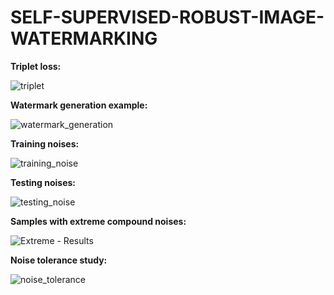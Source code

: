 # SELF-SUPERVISED-ROBUST-IMAGE-WATERMARKING

**Triplet loss:**

![triplet](https://user-images.githubusercontent.com/44358874/218556589-7aed4be5-b82b-4d96-a9f7-bf0b8ac7e2eb.png)


**Watermark generation example:**

![watermark_generation](https://user-images.githubusercontent.com/44358874/218556635-882cd8b2-7461-4dc0-b494-ec4ee3d0ba36.png)



**Training noises:**

![training_noise](https://user-images.githubusercontent.com/44358874/218556477-2f40b883-203f-484d-8eda-67cc0ecdfbea.jpg)


**Testing noises:**

![testing_noise](https://user-images.githubusercontent.com/44358874/218556552-2b62555d-2ec8-44b8-a80f-52950190d64e.jpg)


**Samples with extreme compound noises:**

![Extreme - Results](https://user-images.githubusercontent.com/44358874/218557025-9d652067-e10b-43b8-9b88-55bdb0db4ac3.png)


**Noise tolerance study:**

![noise_tolerance](https://user-images.githubusercontent.com/44358874/218557106-fa9040bf-06dc-4010-b375-511282ae3a02.jpg)
